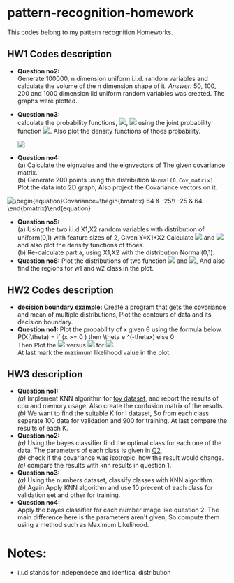 # pattern-recognition-homework
This codes belong to my pattern recognition Homeworks.

## HW1 Codes description
- **Question no2:**<br>
  Generate 100000, n dimension uniform i.i.d. random variables and calculate the volume of the n dimension shape of it.
  *Answer:* 50, 100, 200 and 1000 dimension iid uniform random variables was created. The graphs were plotted. 
- **Question no3:** <br>
  calculate the probability functions, <img src="https://latex.codecogs.com/svg.image?P(Y)"/>, <img src="https://latex.codecogs.com/svg.image?P(Y|X)" /> using the joint probability function <img src="https://latex.codecogs.com/svg.image?P(X,Y)" />. Also plot the density functions of thoes probability. <br>
  

 
   <img src="https://render.githubusercontent.com/render/math?math=p(x,y) = \frac{1}{2\pi ab} \exp({-(\frac{y-\mu}{2a^2} + \frac{(x-y)^2}{2b^2})}) ">
 
- **Question no4:** <br>
   (a) Calculate the eignvalue and the eignvectors of The given covariance matrix. <br>
   (b) Generate 200 points using the distribution ```Normal(0,Cov_matrix)```. Plot the data into 2D graph, Also project the Covariance vectors on it.

<!--   <img src="https://latex.codecogs.com/svg.image?\begin{equation}Covariance=\begin{bmatrix} 64 & -25\\ -25 & 64 \end{bmatrix}\end{equation}" /> -->
<img src="https://latex.codecogs.com/png.image?\dpi{110}&space;\begin{equation}Covariance=\begin{bmatrix}&space;64&space;&&space;-25\\&space;-25&space;&&space;64&space;\end{bmatrix}\end{equation}" title="\begin{equation}Covariance=\begin{bmatrix} 64 & -25\\ -25 & 64 \end{bmatrix}\end{equation}" />

- **Question no5:** <br>
   (a) Using the two i.i.d X1,X2 random variables with distribution of uniform(0,1) with feature sizes of 2, Given Y=X1+X2 Calculate <img src="https://latex.codecogs.com/svg.image?P(Y)"/> and <img src="https://latex.codecogs.com/svg.image?P(X1|Y)"/> and also plot the density functions of thoes. <br>
   (b) Re-calculate part a, using X1,X2 with the distribution Normal(0,1).
- **Question no8:**
    Plot the distributions of two function <img src="https://render.githubusercontent.com/render/math?math=\frac{1}{\sqrt{20\pi}} \e^{- x^2 / 20}"> and <img src="https://render.githubusercontent.com/render/math?math=\frac{1}{sqrt(12 \pi)} e^{- (x-6)^2 / 12}">, And also find the regions for w1 and w2 class in the plot.
    
 ## HW2 Codes description
 - **decision boundary example:** Create a program that gets the covariance and mean of multiple distributions, Plot the contours of data and its decision boundary.
 - **Question no1:** 
   Plot the probability of x given θ using the formula below. <br>
  P(X|\theta) = if (x >= 0 ) then \theta e ^(-thetax) else 0 <br>
   Then Plot the <img src="https://latex.codecogs.com/png.image?p(x|\theta)" /> versus <img src="https://render.githubusercontent.com/render/math?math=\theta (0 \leq \theta \leq 5)"> for <img src="https://render.githubusercontent.com/render/math?math=x=2">. 
   <br>
   At last mark the maximum likelihood value in the plot.
## HW3 description
- **Question no1:** <br>
   *(a)* Implement KNN algorithm for [toy dataset](https://github.com/amindadgar/pattern-recognition-homework/tree/main/HW3/toy%20dataset), and report the results of cpu and memory usage. Also create the confusion matrix of the results. <br>
   *(b)* We want to find the suitable K for I dataset, So from each class seperate 100 data for validation and 900 for training. At last compare the results of each K.
- **Question no2:** <br>
   *(a)* Using the bayes classifier find the optimal class for each one of the data. The parameters of each class is given in [Q2](https://github.com/amindadgar/pattern-recognition-homework/blob/main/HW3/Q2/Q2_main.ipynb). <br>
   *(b)* check if the covariance was isotropic, how the result would change. <br>
   *(c)* compare the results with knn results in question 1.
- **Question no3:** <br>
   *(a)* Using the numbers dataset, classify classes with KNN algorithm. <br>
   *(b)* Again Apply KNN algorithm and use 10 precent of each class for validation set and other for training.
- **Question no4:** <br>
   Apply the bayes classifier for each number image like question 2. The main difference here is the parameters aren't given, So compute them using a method such as Maximum Likelihood.


 # Notes:
 - i.i.d stands for independece and identical distribution
